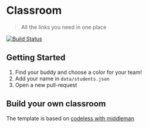 # Classroom

> All the links you need in one place

[![Build Status](https://travis-ci.org/flexbox/classroom.svg?branch=master)](https://travis-ci.org/flexbox/classroom)

## Getting Started

1. Find your buddy and choose a color for your team!
1. Add your name in `data/students.json`
2. Open a new pull-request

## Build your own classroom

The template is based on [codeless with middleman](https://github.com/flexbox/codeless)

